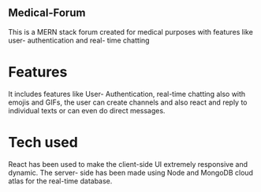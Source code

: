 ## Medical-Forum
This is a MERN stack forum created for medical purposes with features like user- authentication and real- time chatting
# Features
It includes features like User- Authentication, real-time chatting also with emojis and GIFs, the user can create channels and also react and reply to individual texts or can even do direct messages.

# Tech used
React has been used to make the client-side UI extremely responsive and dynamic. The server- side has been made using Node and MongoDB cloud atlas for the real-time database.
